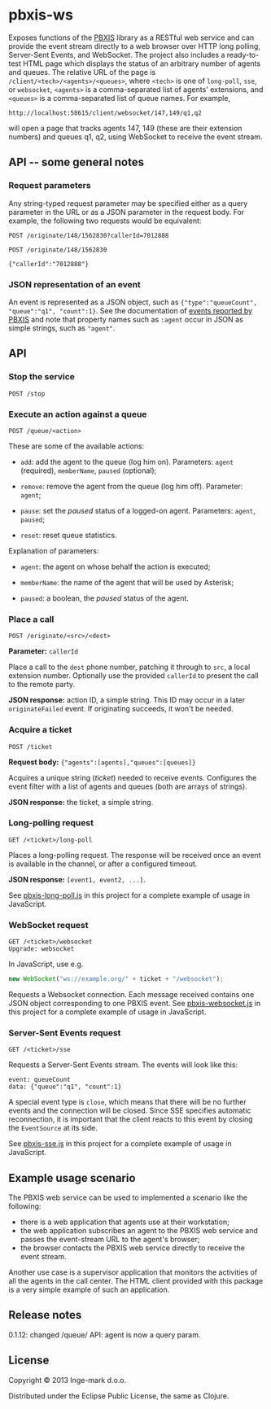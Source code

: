 # pbxis-ws

Exposes functions of the [PBXIS](https://github.com/inge-mark/pbxis) library as a RESTful web service and can provide the event stream directly to a web browser over HTTP long polling, Server-Sent Events, and WebSocket. The project also includes a ready-to-test HTML page which displays the status of an arbitrary number of agents and queues. The relative URL of the page is `/client/<tech>/<agents>/<queues>`, where `<tech>` is one of `long-poll`, `sse`, or `websocket`, `<agents>` is a comma-separated list of agents' extensions, and `<queues>` is a comma-separated list of queue names. For example,

`http://localhost:58615/client/websocket/147,149/q1,q2`

will open a page that tracks agents 147, 149 (these are their extension numbers) and queues q1, q2, using WebSocket to receive the event stream.

## API -- some general notes

### Request parameters

Any string-typed request parameter may be specified either as a query parameter in the URL or as a JSON parameter in the request body. For example, the following two requests would be equivalent:

`POST /originate/148/1562830?callerId=7012888`

```
POST /originate/148/1562830

{"callerId":"7012888"}
```

### JSON representation of an event

An event is represented as a JSON object, such as `{"type":"queueCount", "queue":"q1", "count":1}`. See the documentation of [events reported by PBXIS](https://github.com/Inge-mark/pbxis/tree/develop#reported-events) and note that property names such as `:agent` occur in JSON as simple strings, such as `"agent"`.


## API

### Stop the service

`POST /stop`

### Execute an action against a queue

`POST /queue/<action>`

These are some of the available actions:

- `add`: add the agent to the queue (log him on). Parameters: `agent` (required), `memberName`, `paused` (optional);

- `remove`: remove the agent from the queue (log him off). Parameter: `agent`;

- `pause`: set the *paused* status of a logged-on agent. Parameters: `agent`, `paused`;

- `reset`: reset queue statistics.

Explanation of parameters:

- `agent`: the agent on whose behalf the action is executed;

- `memberName`: the name of the agent that will be used by Asterisk;

- `paused`: a boolean, the *paused* status of the agent.

### Place a call

`POST /originate/<src>/<dest>`

**Parameter:** `callerId`

Place a call to the `dest` phone number, patching it through to `src`, a local extension number. Optionally use the provided `callerId` to present the call to the remote party.

**JSON response:** action ID, a simple string. This ID may occur in a later `originateFailed` event. If originating succeeds, it won't be needed.

### Acquire a ticket

`POST /ticket`

**Request body:** `{"agents":[agents],"queues":[queues]}`

Acquires a unique string (<em>ticket</em>) needed to receive events. Configures the event filter with a list of agents and queues (both are arrays of strings).

**JSON response:** the ticket, a simple string.

### Long-polling request

`GET /<ticket>/long-poll`

Places a long-polling request. The response will be received once an event is available in the channel, or after a configured timeout.

**JSON response:** `[event1, event2, ...]`.

See [pbxis-long-poll.js](https://github.com/Inge-mark/pbxis-ws/blob/master/static-content/pbxis-long-poll.js) in this project for a complete example of usage in JavaScript.

### WebSocket request

```
GET /<ticket>/websocket
Upgrade: websocket
```
In JavaScript, use e.g.

```JavaScript
new WebSocket("ws://example.org/" + ticket + "/websocket");
```
Requests a Websocket connection. Each message received contains one JSON object corresponding to one PBXIS event. See [pbxis-websocket.js](https://github.com/Inge-mark/pbxis-ws/blob/master/static-content/pbxis-websocket.js) in this project for a complete example of usage in JavaScript.


### Server-Sent Events request

`GET /<ticket>/sse`

Requests a Server-Sent Events stream. The events will look like this:

```
event: queueCount
data: {"queue":"q1", "count":1}
```
A special event type is `close`, which means that there will be no further events and the connection will be closed. Since SSE specifies automatic reconnection, it is important that the client reacts to this event by closing the `EventSource` at its side.

See [pbxis-sse.js](https://github.com/Inge-mark/pbxis-ws/blob/master/static-content/pbxis-sse.js) in this project for a complete example of usage in JavaScript.


## Example usage scenario

The PBXIS web service can be used to implemented a scenario like the following:

* there is a web application that agents use at their workstation;
* the web application subscribes an agent to the PBXIS web service and passes the event-stream URL to the agent's browser;
* the browser contacts the PBXIS web service directly to receive the event stream.

Another use case is a supervisor application that monitors the activities of all the agents in the call center. The HTML client provided with this package is a very simple example of such an application.


## Release notes

0.1.12: changed /queue/<action> API: agent is now a query param.


## License

Copyright © 2013 Inge-mark d.o.o.

Distributed under the Eclipse Public License, the same as Clojure.
